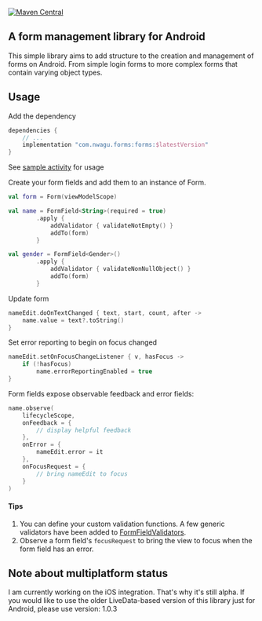[![Maven Central](https://img.shields.io/maven-central/v/com.nwagu.forms/forms.svg?label=Maven%20Central)](https://search.maven.org/search?q=g:%22com.nwagu.forms%22%20AND%20a:%22forms%22)

## A form management library for Android

This simple library aims to add structure to the creation and management of forms on Android.
From simple login forms to more complex forms that contain varying object types.

## Usage

Add the dependency

```groovy
dependencies {
    // ...
    implementation "com.nwagu.forms:forms:$latestVersion"
}
```

See [sample activity](sampleAndroidApp/src/main/java/com/example/forms/MainActivity.kt) for usage

Create your form fields and add them to an instance of Form.

```kotlin
val form = Form(viewModelScope)

val name = FormField<String>(required = true)
        .apply {
            addValidator { validateNotEmpty() }
            addTo(form)
        }

val gender = FormField<Gender>()
        .apply {
            addValidator { validateNonNullObject() }
            addTo(form)
        }
```

Update form
```kotlin
nameEdit.doOnTextChanged { text, start, count, after ->
    name.value = text?.toString()
}
```

Set error reporting to begin on focus changed
```kotlin
nameEdit.setOnFocusChangeListener { v, hasFocus ->
    if (!hasFocus)
        name.errorReportingEnabled = true
}
```

Form fields expose observable feedback and error fields:
```kotlin
name.observe(
    lifecycleScope,
    onFeedback = {
        // display helpful feedback
    },
    onError = {
        nameEdit.error = it
    },
    onFocusRequest = {
        // bring nameEdit to focus
    }
)
```

#### Tips
1. You can define your custom validation functions. A few generic validators have been added to [FormFieldValidators](forms/src/commonMain/kotlin/com/nwagu/forms/FormFieldValidators.kt).
2. Observe a form field's `focusRequest` to bring the view to focus when the form field has an error.

## Note about multiplatform status
I am currently working on the iOS integration. That's why it's still alpha. If you would like to use the older LiveData-based version of this library just for Android, please use version: 1.0.3
